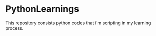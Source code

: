 # PythonLearnings

This repository consists python codes that i'm scripting in my learning process.

